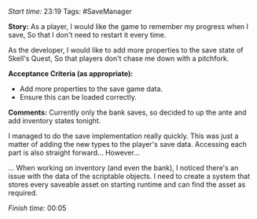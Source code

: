 
*Start time:* 23:19
Tags: #SaveManager 

**Story:** 
As a player, I would like the game to remember my progress when I save,
So that I don't need to restart it every time.

As the developer, I would like to add more properties to the save state of Skell's Quest,
So that players don't chase me down with a pitchfork.

**Acceptance Criteria (as appropriate):**
- Add more properties to the save game data.
- Ensure this can be loaded correctly.

**Comments:** 
Currently only the bank saves, so decided to up the ante and add inventory states tonight.

I managed to do the save implementation really quickly. This was just a matter of adding the new types to the player's save data. Accessing each part is also straight forward... However...

... When working on inventory (and even the bank), I noticed there's an issue with the data of the scriptable objects. I need to create a system that stores every saveable asset on starting runtime and can find the asset as required.

*Finish time:* 00:05